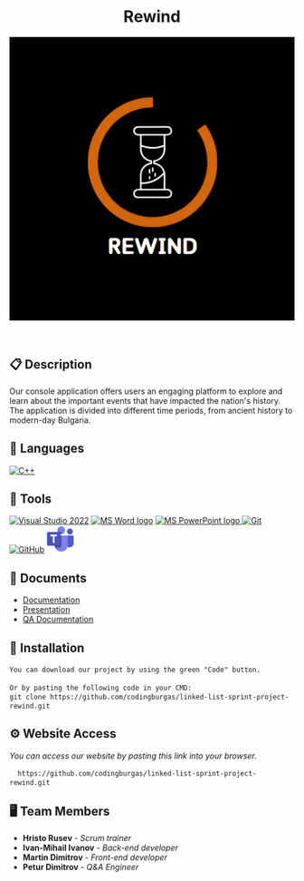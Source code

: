 <h1 align="center">Rewind</h1>

<p align = "center">
  <img src="logo/logo-final.png" alt="Solvex's Logo"/>
</p>

<br>


## 📋 Description
  
Our console application offers users an engaging platform to explore and learn about the important events that have impacted the nation's history. The application is divided into different time periods, from ancient history to modern-day Bulgaria.

## 🚀 Languages 
  <p align="left"> 
  <a href="https://www.cplusplus.com/"><img src="https://img.icons8.com/color/48/000000/c-plus-plus-logo.png" alt="C++"/></a>
 
  </p>

## 🔧 Tools 
  <p align="left"> 
  <a href="https://visualstudio.microsoft.com/"><img src="https://img.icons8.com/fluency/48/000000/visual-studio.png" alt="Visual Studio 2022"/></a>
    <a href="https://www.microsoft.com/en-ww/microsoft-365/word"><img src="https://img.icons8.com/fluency/48/000000/microsoft-word-2019.png" alt="MS Word logo" width=48px /></a>
    <a href="https://www.microsoft.com/en-us/microsoft-365/powerpoint"><img src="https://img.icons8.com/fluency/48/000000/microsoft-powerpoint-2019.png" alt="MS PowerPoint logo" width=48px />
    <a href="https://git-scm.com/"><img src="https://img.icons8.com/color/48/000000/git.png" alt="Git"/></a>
    <a href="https://git-scm.com/"><img src="https://cdn-icons-png.flaticon.com/512/25/25231.png" alt="GitHub" height=48px width=48px/></a>
    <a href="https://www.microsoft.com/bg-bg/microsoft-teams/group-chat-software?ms.url=teamscom"><img src="README images/teams.png" alt="MS Teams" height=48px width=48px/></a>
  </p> 
  
## 💼 Documents
  <ul>
    <li><a href="documentation/REWIND-documentation.docx">Documentation</a></li>
    <li><a href="documentation/REWIND-presentation.pptx">Presentation</a></li>
    <li><a href="documentation/REWIND-QA-Documentation.xlsx">QA Documentation</a></li>
   </ul>


## 🔧 Installation

```
You can download our project by using the green "Code" button.

Or by pasting the following code in your CMD:
git clone https://github.com/codingburgas/linked-list-sprint-project-rewind.git
```

## ⚙ Website Access

*You can access our website by pasting this link into your browser.*
```
  https://github.com/codingburgas/linked-list-sprint-project-rewind.git
```

## 🖥 Team Members
* **Hristo Rusev** - *Scrum trainer* 
* **Ivan-Mihail Ivanov** - *Back-end developer* 
* **Martin Dimitrov** - *Front-end developer* 
* **Petur Dimitrov** - *Q&A Engineer*


 
